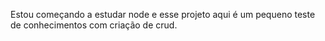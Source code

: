 Estou começando a estudar node e esse projeto aqui é um pequeno teste de conhecimentos com criação de crud.